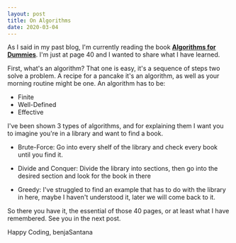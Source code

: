```yaml
---
layout: post
title: On Algorithms
date: 2020-03-04
---
```


As I said in my past blog, I'm currently reading the book [**Algorithms for Dummies**][book-link]. I'm just at page 40 and I wanted to share what I have learned.

First, what's an algorithm? That one is easy, it's a sequence of steps two solve a problem. A recipe for a pancake it's an algorithm, as well as your morning routine might be one. An algorithm has to be:

* Finite
* Well-Defined
* Effective

I've been shown 3 types of algorithms, and for explaining them I want you to imagine you're in a library and want to find a book.

* Brute-Force: Go into every shelf of the library and check every book until you find it.

* Divide and Conquer: Divide the library into sections, then go into the desired section and look for the book in there

* Greedy: I've struggled to find an example that has to do with the library in here, maybe I haven't understood it, later we will come back to it.

So there you have it, the essential of those 40 pages, or at least what I have remembered. See you in the next post.

Happy Coding,
benjaSantana

 
[book-link]: https://www.amazon.com/Algorithms-Dummies-Computer-Tech-ebook/dp/B071XN7LGM
